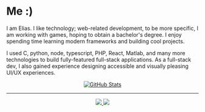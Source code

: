# Me :)
I am Elias. I like technology; web-related development, to be more specific, I am working with games, hoping to obtain a bachelor's degree. I enjoy spending time learning modern frameworks and building cool projects.

I used C, python, node, typescript, PHP, React, Matlab, and many more technologies to build fully-featured full-stack applications. As a full-stack dev, I also gained experience designing accessible and visually pleasing UI/UX experiences.

<p align="center">
  <a href="https://github.com/seyedeliasfakoorian">
    <img alt="GitHub Stats" src="https://github-readme-stats.vercel.app/api?username=wei&custom_title=GitHub%20Stats&show_icons=true&theme=github_dark&count_private=true&include_all_commits=true&hide_border=true" />
  </a>
</p>

-----
<p align="center">
  <a href="https://github.com/seyedeliasfakoorian">
    <img src="https://img.shields.io/badge/github-seyedeliasfakoorian-211F1F?logo=github&logoColor=white&style=flat-square" />
  </a>
  <a href="https://eliasfakooriancom.godaddysites.com/">
    <img src="https://img.shields.io/badge/website-https://eliasfakooriancom.godaddysites.com-1BC?logo=react&logoColor=white&style=flat-square" />
  </a>
</p>
